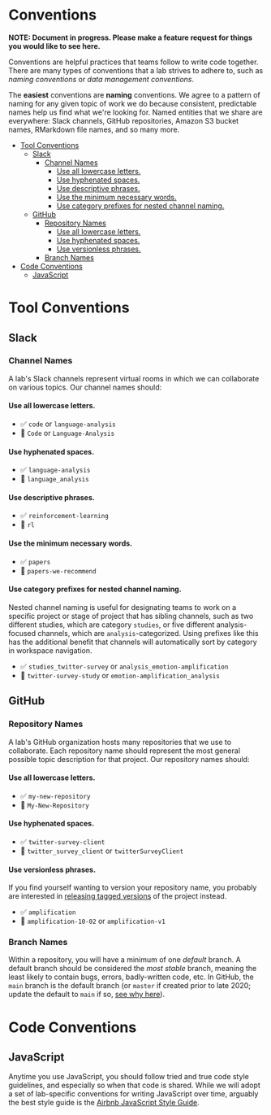 # Conventions

**NOTE: Document in progress. Please make a feature request for things you 
would like to see here.**

Conventions are helpful practices that teams follow to write code together. There are
many types of conventions that a lab strives to adhere to, such as _naming conventions_
or _data management conventions_.

The **easiest** conventions are **naming** conventions. We agree to a pattern of naming
for any given topic of work we do because consistent, predictable names help us find
what we're looking for. Named entities that we share are everywhere: Slack channels, GitHub repositories,
Amazon S3 bucket names, RMarkdown file names, and so many more.

<!-- toc -->

- [Tool Conventions](#tool-conventions)
  * [Slack](#slack)
    + [Channel Names](#channel-names)
      - [Use all lowercase letters.](#use-all-lowercase-letters)
      - [Use hyphenated spaces.](#use-hyphenated-spaces)
      - [Use descriptive phrases.](#use-descriptive-phrases)
      - [Use the minimum necessary words.](#use-the-minimum-necessary-words)
      - [Use category prefixes for nested channel naming.](#use-category-prefixes-for-nested-channel-naming)
  * [GitHub](#github)
    + [Repository Names](#repository-names)
      - [Use all lowercase letters.](#use-all-lowercase-letters-1)
      - [Use hyphenated spaces.](#use-hyphenated-spaces-1)
      - [Use versionless phrases.](#use-versionless-phrases)
    + [Branch Names](#branch-names)
- [Code Conventions](#code-conventions)
  * [JavaScript](#javascript)

<!-- tocstop -->

# Tool Conventions

## Slack

### Channel Names

A lab's Slack channels represent virtual rooms in which we can collaborate
on various topics. Our channel names should:

#### Use all lowercase letters.

- :white_check_mark: `code` or `language-analysis`
- :no_entry_sign: `Code` or `Language-Analysis`

#### Use hyphenated spaces.

- :white_check_mark: `language-analysis`
- :no_entry_sign: `language_analysis`

#### Use descriptive phrases.

- :white_check_mark: `reinforcement-learning`
- :no_entry_sign: `rl`

#### Use the minimum necessary words.

- :white_check_mark: `papers`
- :no_entry_sign: `papers-we-recommend`

#### Use category prefixes for nested channel naming.

Nested channel naming is useful for designating teams to work on a specific
project or stage of project that has sibling channels, such as two different studies,
which are category `studies`, or five different analysis-focused channels, which are
`analysis`-categorized. Using prefixes like this has the additional benefit that 
channels will automatically sort by category in workspace navigation. 

- :white_check_mark: `studies_twitter-survey` or `analysis_emotion-amplification`
- :no_entry_sign: `twitter-survey-study` or `emotion-amplification_analysis`


## GitHub

### Repository Names

A lab's GitHub organization hosts many repositories that we use to collaborate. Each
repository name should represent the most general possible topic description for that
project. Our repository names should:

#### Use all lowercase letters.

- :white_check_mark: `my-new-repository`
- :no_entry_sign: `My-New-Repository`

#### Use hyphenated spaces.

- :white_check_mark: `twitter-survey-client`
- :no_entry_sign: `twitter_survey_client` or `twitterSurveyClient`

#### Use versionless phrases.

If you find yourself wanting to version your repository name, you
probably are interested in [releasing tagged versions](https://docs.github.com/en/github/administering-a-repository/managing-releases-in-a-repository)
of the project instead.

- :white_check_mark: `amplification`
- :no_entry_sign: `amplification-10-02` or `amplification-v1`

### Branch Names

Within a repository, you will have a minimum of one _default_ branch. A default
branch should be considered the _most stable_ branch, meaning the least likely to
contain bugs, errors, badly-written code, etc. In GitHub, the `main` branch is
the default branch (or `master` if created prior to late 2020; update the default
to `main` if so, [see why here](https://github.com/github/renaming)).

# Code Conventions

## JavaScript

Anytime you use JavaScript, you should follow tried and true code style guidelines,
and especially so when that code is shared. While we will adopt a set of lab-specific
conventions for writing JavaScript over time, arguably the best style guide is the
[Airbnb JavaScript Style Guide](https://airbnb.io/javascript/).
